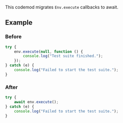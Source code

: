 This codemod migrates `Env.execute` callbacks to await.

## Example

### Before

```ts
try {
    env.execute(null, function () {
        console.log("Test suite finished.");
    });
} catch (e) {
    console.log("Failed to start the test suite.");
}

```

### After

```ts
try {
    await env.execute();
} catch (e) {
    console.log("Failed to start the test suite.");
}

```

